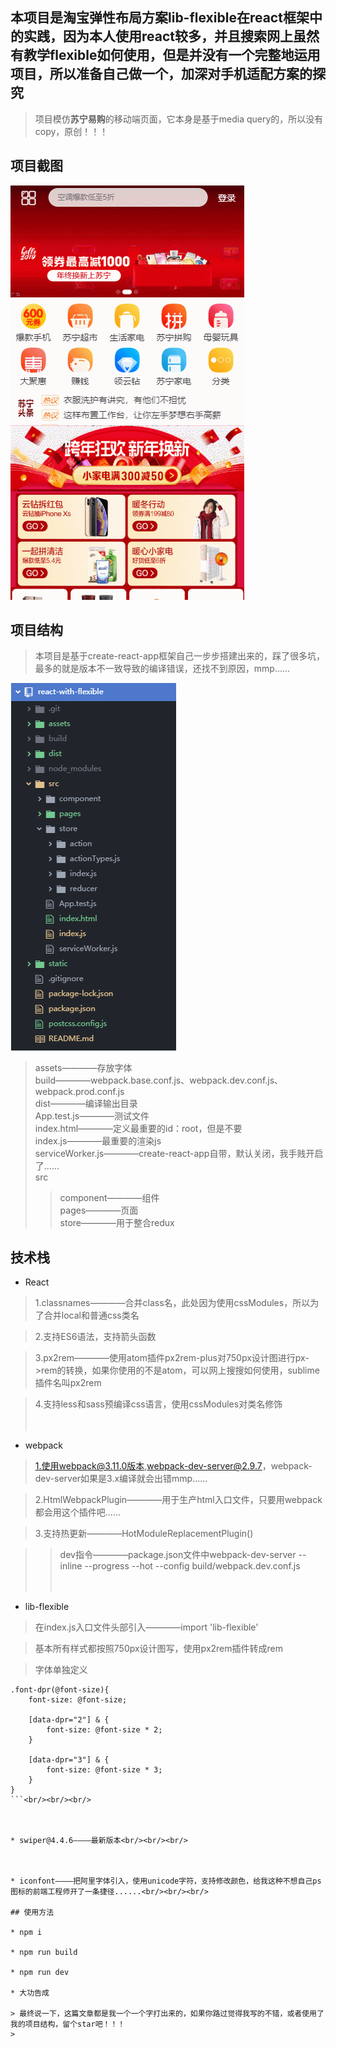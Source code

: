 ## 本项目是淘宝弹性布局方案lib-flexible在react框架中的实践，因为本人使用react较多，并且搜索网上虽然有教学flexible如何使用，但是并没有一个完整地运用项目，所以准备自己做一个，加深对手机适配方案的探究
> 项目模仿**苏宁易购**的移动端页面，它本身是基于media query的，所以没有copy，原创！！！

## 项目截图
![项目截图](https://github.com/OnPure/react-with-flexible/blob/master/static/images/GIF.gif)

## 项目结构
> 本项目是基于create-react-app框架自己一步步搭建出来的，踩了很多坑，最多的就是版本不一致导致的编译错误，还找不到原因，mmp......

![项目结构](https://github.com/OnPure/react-with-flexible/blob/master/static/images/structor.png)
> assets————存放字体<br/>
> build————webpack.base.conf.js、webpack.dev.conf.js、webpack.prod.conf.js<br/>
> dist————编译输出目录<br/>
> App.test.js————测试文件<br/>
> index.html————定义最重要的id：root，但是不要<meta name="viewport" content="width=device-width, initial-scale=1.0"> <br/>
> index.js————最重要的渲染js<br/>
> serviceWorker.js————create-react-app自带，默认关闭，我手贱开启了......<br/>
> src<br/>
>> component————组件<br/>
>> pages————页面<br/>
>> store————用于整合redux<br/>


## 技术栈

* React

> 1.classnames————合并class名，此处因为使用cssModules，所以为了合并local和普通css类名<br/>

> 2.支持ES6语法，支持箭头函数<br/>

> 3.px2rem————使用atom插件px2rem-plus对750px设计图进行px->rem的转换，如果你使用的不是atom，可以网上搜搜如何使用，sublime插件名叫px2rem<br/>

> 4.支持less和sass预编译css语言，使用cssModules对类名修饰<br/><br/><br/>



* webpack

> 1.使用webpack@3.11.0版本,webpack-dev-server@2.9.7，webpack-dev-server如果是3.x编译就会出错mmp......<br/>


> 2.HtmlWebpackPlugin————用于生产html入口文件，只要用webpack都会用这个插件吧......<br/>


> 3.支持热更新————HotModuleReplacementPlugin()<br/>


>> dev指令————package.json文件中webpack-dev-server --inline --progress --hot --config build/webpack.dev.conf.js<br/><br/><br/>

* lib-flexible

> 在index.js入口文件头部引入————import 'lib-flexible'<br/>

> 基本所有样式都按照750px设计图写，使用px2rem插件转成rem<br/>

> 字体单独定义<br/>

```
.font-dpr(@font-size){
    font-size: @font-size;

    [data-dpr="2"] & {
        font-size: @font-size * 2;
    }

    [data-dpr="3"] & {
        font-size: @font-size * 3;
    }
}
```<br/><br/><br/>



* swiper@4.4.6————最新版本<br/><br/><br/>



* iconfont————把阿里字体引入，使用unicode字符，支持修改颜色，给我这种不想自己ps图标的前端工程师开了一条捷径......<br/><br/><br/>

## 使用方法

* npm i

* npm run build

* npm run dev

* 大功告成

> 最终说一下，这篇文章都是我一个一个字打出来的，如果你路过觉得我写的不错，或者使用了我的项目结构，留个star吧！！！
> 
